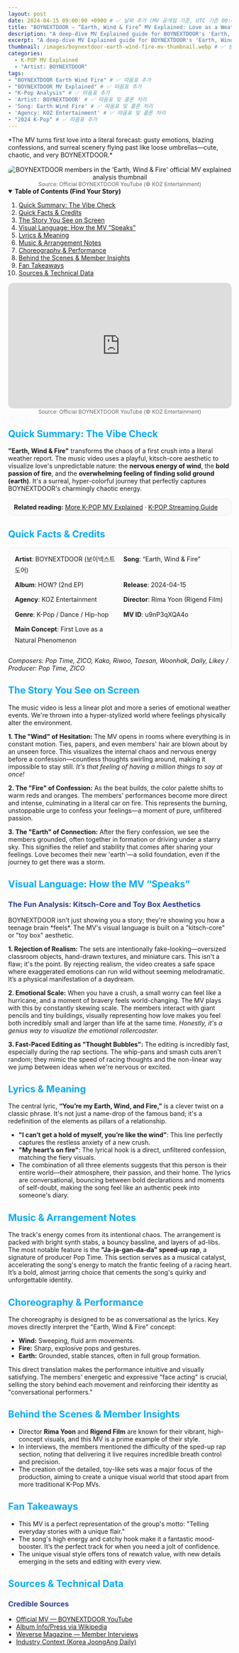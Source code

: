 ```yaml
---
layout: post
date: 2024-04-15 09:00:00 +0900 # ✅ 날짜 추가 (MV 공개일 기준, UTC 기준 00:00:00 +9시간)
title: "BOYNEXTDOOR – “Earth, Wind & Fire” MV Explained: Love as a Weather Report (With Zero Chill)"
description: "A deep-dive MV Explained guide for BOYNEXTDOOR's 'Earth, Wind & Fire.' We analyze how the MV turns first love into a literal forecast: gusty emotions, blazing confessions, and surreal scenery."
excerpt: "A deep-dive MV Explained guide for BOYNEXTDOOR's 'Earth, Wind & Fire.' We analyze how the MV turns first love into a literal forecast: gusty emotions, blazing confessions, and surreal scenery."
thumbnail: /images/boynextdoor-earth-wind-fire-mv-thumbnail.webp # ✅ 썸네일 추가
categories:
  - K-POP MV Explained
  - "Artist: BOYNEXTDOOR"
tags:
- "BOYNEXTDOOR Earth Wind Fire" # ✅ 따옴표 추가
- "BOYNEXTDOOR MV Explained" # ✅ 따옴표 추가
- "K-Pop Analysis" # ✅ 따옴표 추가
- 'Artist: BOYNEXTDOOR' # ✅ 따옴표 및 콜론 처리
- 'Song: Earth Wind Fire' # ✅ 따옴표 및 콜론 처리
- 'Agency: KOZ Entertainment' # ✅ 따옴표 및 콜론 처리
- "2024 K-Pop" # ✅ 따옴표 추가
---
```

<p style="margin: 8px 0px 16px;">
*The MV turns first love into a literal forecast: gusty emotions, blazing confessions, and surreal scenery flying past like loose umbrellas—cute, chaotic, and very BOYNEXTDOOR.*</p>


<div align="center">
  <img src="/images/boynextdoor-earth-wind-fire-mv-thumbnail.webp"
       alt="BOYNEXTDOOR members in the 'Earth, Wind & Fire' official MV explained analysis thumbnail"
       style="border-radius:12px; max-width:100%; height:auto;"
       loading="lazy" decoding="async" fetchpriority="high" />
  <br>
  <span style="font-size:12px;color:#666;">Source: Official BOYNEXTDOOR YouTube (© KOZ Entertainment)</span>
</div>


<details open>
  <summary><strong>Table of Contents (Find Your Story)</strong></summary>
  <ol>
    <li><a href="#tldr">Quick Summary: The Vibe Check</a></li>
    <li><a href="#quick-credits">Quick Facts & Credits</a></li>
    <li><a href="#story-on-screen">The Story You See on Screen</a></li>
    <li><a href="#visual-language">Visual Language: How the MV “Speaks”</a></li>
    <li><a href="#lyrics-meaning">Lyrics & Meaning</a></li>
    <li><a href="#music-arrangement">Music & Arrangement Notes</a></li>
    <li><a href="#choreography-performance">Choreography & Performance</a></li>
    <li><a href="#bts-insights">Behind the Scenes & Member Insights</a></li>
    <li><a href="#fan-takeaways">Fan Takeaways</a></li>
    <li><a href="#sources">Sources & Technical Data</a></li>
  </ol>
</details>
<div style="position:relative;padding-bottom:56.25%;height:0;overflow:hidden;border-radius:12px; margin-top: 1em;">
  <iframe src="https://www.youtube.com/embed/u9nP3qXQA4o?rel=0"
          title="BOYNEXTDOOR - Earth, Wind & Fire (Official MV) Explained"
          style="position:absolute;top:0;left:0;width:100%;height:100%;border:0;"
          allowfullscreen
          loading="lazy"></iframe>
</div>
<div align="center">
  <span style="font-size:12px;color:#666;">Source: Official BOYNEXTDOOR YouTube (© KOZ Entertainment)</span>
</div>


<a name="tldr"></a>
<h2 style="color: #00aaff;">Quick Summary: The Vibe Check</h2>

**"Earth, Wind & Fire"** transforms the chaos of a first crush into a literal weather report. The music video uses a playful, kitsch-core aesthetic to visualize love's unpredictable nature: the **nervous energy of wind**, the **bold passion of fire**, and the **overwhelming feeling of finding solid ground (earth)**. It's a surreal, hyper-colorful journey that perfectly captures BOYNEXTDOOR's charmingly chaotic energy.
<div style="border:1px solid #eee;border-radius:10px;padding:10px 12px;background:#fafafa;margin:12px 0;">
  <strong>Related reading:</strong>
  <a href="/search/label/MV%20Explained">More K-POP MV Explained</a> ·
  <a href="/search/label/Streaming%20Guide">K-POP Streaming Guide</a>
</div>


<a name="quick-credits"></a>
<h2 style="color: #00aaff;">Quick Facts & Credits</h2>

<div style="border:1px solid #eee;border-radius:12px;padding:12px 14px;background:#fcfcfc;">
  <div style="display:grid;grid-template-columns:1fr 1fr;gap:8px 16px;font-size:14px;line-height:1.8;">
    <div><strong>Artist</strong>: BOYNEXTDOOR (보이넥스트도어)</div>
    <div><strong>Song</strong>: “Earth, Wind & Fire”</div>
    <div><strong>Album</strong>: HOW? (2nd EP)</div>
    <div><strong>Release</strong>: 2024-04-15</div>
    <div><strong>Agency</strong>: KOZ Entertainment</div>
    <div><strong>Director</strong>: Rima Yoon (Rigend Film)</div>
    <div><strong>Genre</strong>: K-Pop / Dance / Hip-hop</div>
    <div><strong>MV ID</strong>: u9nP3qXQA4o</div>
    <div><strong>Main Concept</strong>: First Love as a Natural Phenomenon</div>
  </div>
</div>
<p style="margin-top:12px;"><em>Composers: Pop Time, ZICO, Kako, Riwoo, Taesan, Woonhak, Daily, Likey / Producer: Pop Time, ZICO</em></p>


<a name="story-on-screen"></a>
<h2 style="color: #00aaff;">The Story You See on Screen</h2>

The music video is less a linear plot and more a series of emotional weather events. We're thrown into a hyper-stylized world where feelings physically alter the environment.

**1. The "Wind" of Hesitation:** The MV opens in rooms where everything is in constant motion. Ties, papers, and even members' hair are blown about by an unseen force. This visualizes the internal chaos and nervous energy before a confession—countless thoughts swirling around, making it impossible to stay still. *It's that feeling of having a million things to say at once!*

**2. The "Fire" of Confession:** As the beat builds, the color palette shifts to warm reds and oranges. The members' performances become more direct and intense, culminating in a literal car on fire. This represents the burning, unstoppable urge to confess your feelings—a moment of pure, unfiltered passion.

**3. The "Earth" of Connection:** After the fiery confession, we see the members grounded, often together in formation or driving under a starry sky. This signifies the relief and stability that comes after sharing your feelings. Love becomes their new 'earth'—a solid foundation, even if the journey to get there was a storm.


<a name="visual-language"></a>
<h2 style="color: #00aaff;">Visual Language: How the MV “Speaks”</h2>

<h3 style="color: #304090;">The Fun Analysis: Kitsch-Core and Toy Box Aesthetics</h3>
BOYNEXTDOOR isn't just showing you a story; they're showing you how a teenage brain *feels*. The MV's visual language is built on a "kitsch-core" or "toy box" aesthetic.

**1. Rejection of Realism:** The sets are intentionally fake-looking—oversized classroom objects, hand-drawn textures, and miniature cars. This isn't a flaw; it's the point. By rejecting realism, the video creates a safe space where exaggerated emotions can run wild without seeming melodramatic. It’s a physical manifestation of a daydream.

**2. Emotional Scale:** When you have a crush, a small worry can feel like a hurricane, and a moment of bravery feels world-changing. The MV plays with this by constantly skewing scale. The members interact with giant pencils and tiny buildings, visually representing how love makes you feel both incredibly small and larger than life at the same time. *Honestly, it's a genius way to visualize the emotional rollercoaster.*

**3. Fast-Paced Editing as "Thought Bubbles":** The editing is incredibly fast, especially during the rap sections. The whip-pans and smash cuts aren't random; they mimic the speed of racing thoughts and the non-linear way we jump between ideas when we're nervous or excited.


<a name="lyrics-meaning"></a>
<h2 style="color: #00aaff;">Lyrics & Meaning</h2>

The central lyric, **“You’re my Earth, Wind, and Fire,”** is a clever twist on a classic phrase. It's not just a name-drop of the famous band; it's a redefinition of the elements as pillars of a relationship.

- **"I can’t get a hold of myself, you’re like the wind"**: This line perfectly captures the restless anxiety of a new crush.
- **"My heart’s on fire"**: The lyrical hook is a direct, unfiltered confession, matching the fiery visuals.
- The combination of all three elements suggests that this person is their entire world—their atmosphere, their passion, and their home. The lyrics are conversational, bouncing between bold declarations and moments of self-doubt, making the song feel like an authentic peek into someone's diary.


<a name="music-arrangement"></a>
<h2 style="color: #00aaff;">Music & Arrangement Notes</h2>

The track's energy comes from its intentional chaos. The arrangement is packed with bright synth stabs, a bouncy bassline, and layers of ad-libs. The most notable feature is the **"Ja-ja-gan-da-da" speed-up rap**, a signature of producer Pop Time. This section serves as a musical catalyst, accelerating the song's energy to match the frantic feeling of a racing heart. It’s a bold, almost jarring choice that cements the song's quirky and unforgettable identity.


<a name="choreography-performance"></a>
<h2 style="color: #00aaff;">Choreography & Performance</h2>

The choreography is designed to be as conversational as the lyrics. Key moves directly interpret the "Earth, Wind & Fire" concept:
* **Wind:** Sweeping, fluid arm movements.
* **Fire:** Sharp, explosive pops and gestures.
* **Earth:** Grounded, stable stances, often in full group formation.

This direct translation makes the performance intuitive and visually satisfying. The members' energetic and expressive "face acting" is crucial, selling the story behind each movement and reinforcing their identity as "conversational performers."


<a name="bts-insights"></a>
<h2 style="color: #00aaff;">Behind the Scenes & Member Insights</h2>

* Director **Rima Yoon** and **Rigend Film** are known for their vibrant, high-concept visuals, and this MV is a prime example of their style.
* In interviews, the members mentioned the difficulty of the sped-up rap section, noting that delivering it live requires incredible breath control and precision.
* The creation of the detailed, toy-like sets was a major focus of the production, aiming to create a unique visual world that stood apart from more traditional K-Pop MVs.


<a name="fan-takeaways"></a>
<h2 style="color: #00aaff;">Fan Takeaways</h2>

* This MV is a perfect representation of the group's motto: "Telling everyday stories with a unique flair."
* The song's high energy and catchy hook make it a fantastic mood-booster. It’s the perfect track for when you need a jolt of confidence.
* The unique visual style offers tons of rewatch value, with new details emerging in the sets and editing with every view.


<a name="sources"></a>
<h2 style="color: #00aaff;">Sources & Technical Data</h2>

<h3 style="color: #304090;">Credible Sources</h3>
<ul style="padding-left:18px; margin:0 0 12px;">
  <li><a href="https://www.youtube.com/watch?v=u9nP3qXQA4o" rel="nofollow noopener" target="_blank">Official MV — BOYNEXTDOOR YouTube</a></li>
  <li><a href="https://en.wikipedia.org/wiki/How%3F_(EP)" rel="nofollow noopener" target="_blank">Album Info/Press via Wikipedia</a></li>
  <li><a href="https://magazine.weverse.io/article/view?lang=en&num=1033" rel="nofollow noopener" target="_blank">Weverse Magazine — Member Interviews</a></li>
  <li><a href="https://koreajoongangdaily.joins.com/news/2024-04-15/entertainment/kpop/20240415174523315.html" rel="nofollow noopener" target="_blank">Industry Context (Korea JoongAng Daily)</a></li>
</ul>

<script type="application/ld+json">
{
  "@context": "https://schema.org",
  "@type": "MusicVideoObject",
  "name": "BOYNEXTDOOR - Earth, Wind & Fire (Official Music Video) Explained",
  "description": "A deep-dive MV analysis of BOYNEXTDOOR's 'Earth, Wind & Fire,' examining the kitsch-core visual storytelling, the lyrical theme of first love as a weather event, and its unique production.",
  "byArtist": {
    "@type": "MusicGroup",
    "name": "BOYNEXTDOOR"
  },
  "duration": "PT02M59S",
  "uploadDate": "2024-04-15T09:00:00Z",
  "inLanguage": "ko",
  "genre": "K-Pop, Dance, Hip-hop",
  "thumbnailUrl": "https://i.ytimg.com/vi/u9nP3qXQA4o/maxresdefault.jpg",
  "embedUrl": "https://www.youtube.com/embed/u9nP3qXQA4o",
  "publisher": {
    "@type": "Organization",
    "name": "KOZ Entertainment"
  },
  "director": {
    "@type": "Person",
    "name": "Rima Yoon"
  },
  "potentialAction": {
    "@type": "WatchAction",
    "target": "https://www.youtube.com/watch?v=u9nP3qXQA4o"
  }
}
</script>
